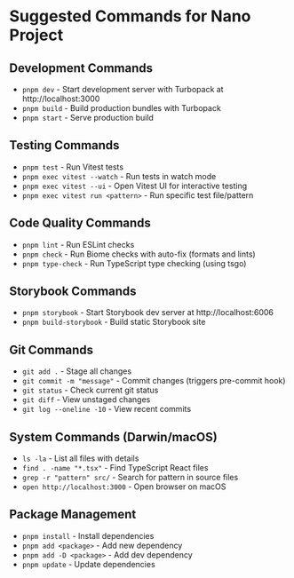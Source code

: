 # Suggested Commands for Nano Project

## Development Commands
- `pnpm dev` - Start development server with Turbopack at http://localhost:3000
- `pnpm build` - Build production bundles with Turbopack
- `pnpm start` - Serve production build

## Testing Commands
- `pnpm test` - Run Vitest tests
- `pnpm exec vitest --watch` - Run tests in watch mode
- `pnpm exec vitest --ui` - Open Vitest UI for interactive testing
- `pnpm exec vitest run <pattern>` - Run specific test file/pattern

## Code Quality Commands
- `pnpm lint` - Run ESLint checks
- `pnpm check` - Run Biome checks with auto-fix (formats and lints)
- `pnpm type-check` - Run TypeScript type checking (using tsgo)

## Storybook Commands
- `pnpm storybook` - Start Storybook dev server at http://localhost:6006
- `pnpm build-storybook` - Build static Storybook site

## Git Commands
- `git add .` - Stage all changes
- `git commit -m "message"` - Commit changes (triggers pre-commit hook)
- `git status` - Check current git status
- `git diff` - View unstaged changes
- `git log --oneline -10` - View recent commits

## System Commands (Darwin/macOS)
- `ls -la` - List all files with details
- `find . -name "*.tsx"` - Find TypeScript React files
- `grep -r "pattern" src/` - Search for pattern in source files
- `open http://localhost:3000` - Open browser on macOS

## Package Management
- `pnpm install` - Install dependencies
- `pnpm add <package>` - Add new dependency
- `pnpm add -D <package>` - Add dev dependency
- `pnpm update` - Update dependencies